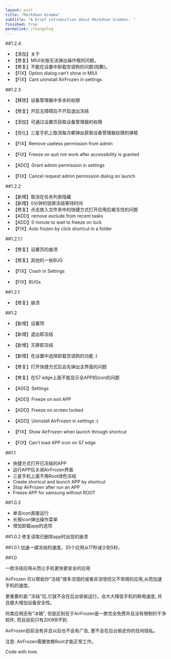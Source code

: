 ```yaml
---
layout: post
title: "Markdown Gramma"
subtitle: "A brief introduction about Markdown Grammar. "
finished: true
permalink: /changelog
---
```


##1.2.4
- 【添加】关于
- 【修复】MIUI长按无法弹出操作框的问题。
- 【修复】不能在设置中卸载空调狗的问题(抱歉)。
- 【FIX】Option dialog can't show in MIUI
- 【FIX】Cant uninstall AirFrozen in settings

##1.2.3

- 【移除】设备管理器中多余的权限
- 【修复】开启无障碍后不开启退出冻结
- 【添加】可通过设置页获取设备管理器的权限
- 【优化】三星手机上取消每次都弹出获取设备管理器权限的弹框

- 【FIX】Remove useless permission from admin
- 【FIX】Freeze on quit not work after accessibility is granted
- 【ADD】Grant admin permission in settings
- 【FIX】Cancel request admin permission dialog on launch

##1.2.2
- 【新增】取消在任务列表隐藏
- 【新增】0分钟的锁屏冻结等待时间
- 【修复】点击放入文件夹中的快捷方式打开应用后被冻住的问题
- 【ADD】remove exclude from recent tasks
- 【ADD】0 minute to wait to freeze on lock
- 【FIX】Auto frozen by click shortcut in a folder

##1.2.1.1

- 【修复】设置页的崩溃
- 【修复】其他的一些BUG

- 【FIX】Crash in Settings
- 【FIX】BUGs

##1.2.1

- 【修复】崩溃

##1.2
- 【新增】设置项
- 【新增】退出即冻结
- 【新增】灭屏即冻结
- 【新增】在设置中选择卸载空调狗的功能 :)
- 【修复】打开快捷方式后会先弹出主界面的问题
- 【修复】在S7 edge上面不能显示全APP的icon的问题

- 【ADD】Settings
- 【ADD】Freeze on exit APP
- 【ADD】Freeze on screen locked
- 【ADD】Uninstall AirFrozen in settings :)
- 【FIX】Show AirFrozen when launch through shortcut
- 【FIX】Can't load APP icon on S7 edge

##1.1

- 快捷方式打开已冻结的APP
- 运行APP后关闭AirFrozen界面
- 三星手机上面不用Root绿色冻结
- Create shortcut and launch APP by shortcut
- Stop AirFrozen after run an APP
- Freeze APP for samsung without ROOT

##1.0.3

- 单击icon直接运行
- 长按icon弹出操作菜单
- 增加卸载app的选项

##1.0.2
修复读取已删除app时出现的崩溃

##1.0.1
加速一键冻结的速度。35个应用从17秒减少到5秒。

##1.0

一款冻结应用从而让手机更快更安全的应用

AirFrozen 可以帮助你"冻结"很多流氓的或者非流氓但又不常用的应用,从而加速手机的速度。

更重要的是:"冻结"后,它就不会在后台偷偷运行。会大大降低手机的耗电速度, 并且极大增加设备安全性。

同类应用还有"冰箱", 但是区别在于AirFrozen是一款完全免费并且没有限制的干净软件, 而且目前只有200KB不到.

AirFrozen目前没有并且以后也不会有广告, 更不会在后台偷走你的任何隐私。

注意: AirFrozen需要依赖Root才能正常工作。

Code with love.

